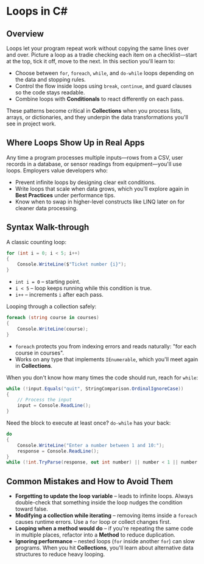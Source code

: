 # Loops in C#

## Overview
Loops let your program repeat work without copying the same lines over and over. Picture a loop as a tradie checking each item on a checklist—start at the top, tick it off, move to the next. In this section you'll learn to:

- Choose between `for`, `foreach`, `while`, and `do-while` loops depending on the data and stopping rules.
- Control the flow inside loops using `break`, `continue`, and guard clauses so the code stays readable.
- Combine loops with **Conditionals** to react differently on each pass.

These patterns become critical in **Collections** when you process lists, arrays, or dictionaries, and they underpin the data transformations you'll see in project work.

## Where Loops Show Up in Real Apps
Any time a program processes multiple inputs—rows from a CSV, user records in a database, or sensor readings from equipment—you'll use loops. Employers value developers who:

- Prevent infinite loops by designing clear exit conditions.
- Write loops that scale when data grows, which you'll explore again in **Best Practices** under performance tips.
- Know when to swap in higher-level constructs like LINQ later on for cleaner data processing.

## Syntax Walk-through
A classic counting loop:

```csharp
for (int i = 0; i < 5; i++)
{
    Console.WriteLine($"Ticket number {i}");
}
```

- `int i = 0` – starting point.
- `i < 5` – loop keeps running while this condition is true.
- `i++` – increments `i` after each pass.

Looping through a collection safely:

```csharp
foreach (string course in courses)
{
    Console.WriteLine(course);
}
```

- `foreach` protects you from indexing errors and reads naturally: "for each course in courses".
- Works on any type that implements `IEnumerable`, which you'll meet again in **Collections**.

When you don't know how many times the code should run, reach for `while`:

```csharp
while (!input.Equals("quit", StringComparison.OrdinalIgnoreCase))
{
    // Process the input
    input = Console.ReadLine();
}
```

Need the block to execute at least once? `do-while` has your back:

```csharp
do
{
    Console.WriteLine("Enter a number between 1 and 10:");
    response = Console.ReadLine();
}
while (!int.TryParse(response, out int number) || number < 1 || number > 10);
```

## Common Mistakes and How to Avoid Them
- **Forgetting to update the loop variable** – leads to infinite loops. Always double-check that something inside the loop nudges the condition toward false.
- **Modifying a collection while iterating** – removing items inside a `foreach` causes runtime errors. Use a `for` loop or collect changes first.
- **Looping when a method would do** – if you're repeating the same code in multiple places, refactor into a **Method** to reduce duplication.
- **Ignoring performance** – nested loops (`for` inside another `for`) can slow programs. When you hit **Collections**, you'll learn about alternative data structures to reduce heavy looping.
